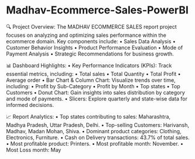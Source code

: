 # Madhav-Ecommerce-Sales-PowerBI

🔍 Project Overview: The MADHAV ECOMMERCE SALES report project focuses on analyzing and optimizing sales performance within the ecommerce domain. Key components include:
•	Sales Data Analysis
•	Customer Behavior Insights
•	Product Performance Evaluation
•	Mode of Payment Analysis
•	Strategic Recommendations for business growth.

📊 Dashboard Highlights:
•	Key Performance Indicators (KPIs): Track essential metrics, including:
•	Total sales
•	Total Quantity
•	Total Profit
•	Average order
•	Bar Chart & Column Chart: Visualize trends over time, including:
•	Profit by Sub-Category
•	Profit by Month
•	Top states
•	Top Customers
•	Donut Chart: Gain insights into sales distribution by category and mode of payments.
•	Slicers: Explore quarterly and state-wise data for informed decisions.

📈 Report Analytics:
•	Top states contributing to sales: Maharashtra, Madhya Pradesh, Uttar Pradesh, Delhi.
•	Top-selling Customers: Harivansh, Madhav, Madan Mohan, Shiva.
•	Dominant product categories: Clothing, Electronics, Furniture.
•	Cash on Delivery transactions: 43.7% of total sales.
•	Most profitable product: Printers.
•	Most profitable month: November.
•	Most Loss month: May


